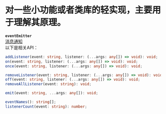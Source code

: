 # 对一些小功能或者类库的轻实现，主要用于理解其原理。
**`eventEmitter`**   
[消息通知](./eventEmitter/index.ts)  
以下是相关API：
```typescript
addListener(event: string, listener: (...args: any[]) => void): void;
on(event: string, listener: (...args: any[]) => void): void;
once(event: string, listener: (...args: any[]) => void): void;

removeListener(event: string, listener: (...args: any[]) => void): void;
off(event: string, listener: (...args: any[]) => void): void;
removeAllListener(event: string): void;

emit(event: string, ...args: any[]): void;

eventNames(): string[];
listenerCount(event: string): number;
```